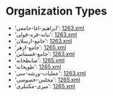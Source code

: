 # Organization Types
 * 'ابراهیم-اغا-جامعى'‎: [1263.xml](/Project-Cairo-Urban-News/CairoUrbanNews/blob/master/articles/ottoman/1263.xml)
 * 'تبانه-قره-قولى'‎: [1263.xml](/Project-Cairo-Urban-News/CairoUrbanNews/blob/master/articles/ottoman/1263.xml)
 * 'جامع-ارسلان'‎: [1263.xml](/Project-Cairo-Urban-News/CairoUrbanNews/blob/master/articles/ottoman/1263.xml)
 * 'جامع-ازهر'‎: [1265.xml](/Project-Cairo-Urban-News/CairoUrbanNews/blob/master/articles/ottoman/1265.xml)
 * 'جامع-قسماس'‎: [1263.xml](/Project-Cairo-Urban-News/CairoUrbanNews/blob/master/articles/ottoman/1263.xml)
 * 'ضابطخانه'‎: [1265.xml](/Project-Cairo-Urban-News/CairoUrbanNews/blob/master/articles/ottoman/1265.xml)
 * 'طوپخانه'‎: [1265.xml](/Project-Cairo-Urban-News/CairoUrbanNews/blob/master/articles/ottoman/1265.xml)
 * 'عمليات-ورشه-سى'‎: [1263.xml](/Project-Cairo-Urban-News/CairoUrbanNews/blob/master/articles/ottoman/1263.xml)
 * 'مجلس-خصوصی'‎: [1265.xml](/Project-Cairo-Urban-News/CairoUrbanNews/blob/master/articles/ottoman/1265.xml)
 * 'ميری-مكتبلرى'‎: [1265.xml](/Project-Cairo-Urban-News/CairoUrbanNews/blob/master/articles/ottoman/1265.xml)

